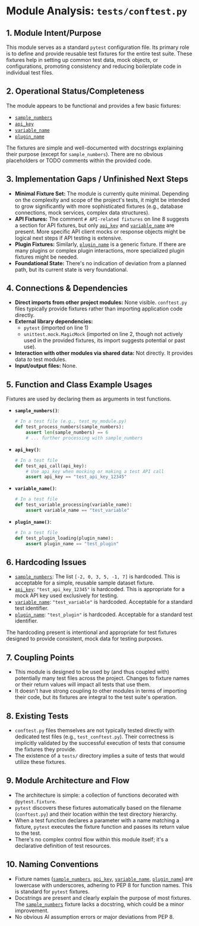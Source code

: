 # Module Analysis: `tests/conftest.py`

## 1. Module Intent/Purpose

This module serves as a standard `pytest` configuration file. Its primary role is to define and provide reusable test fixtures for the entire test suite. These fixtures help in setting up common test data, mock objects, or configurations, promoting consistency and reducing boilerplate code in individual test files.

## 2. Operational Status/Completeness

The module appears to be functional and provides a few basic fixtures:
- [`sample_numbers`](tests/conftest.py:4)
- [`api_key`](tests/conftest.py:10)
- [`variable_name`](tests/conftest.py:20)
- [`plugin_name`](tests/conftest.py:30)

The fixtures are simple and well-documented with docstrings explaining their purpose (except for `sample_numbers`). There are no obvious placeholders or TODO comments within the provided code.

## 3. Implementation Gaps / Unfinished Next Steps

- **Minimal Fixture Set:** The module is currently quite minimal. Depending on the complexity and scope of the project's tests, it might be intended to grow significantly with more sophisticated fixtures (e.g., database connections, mock services, complex data structures).
- **API Fixtures:** The comment `# API-related fixtures` on line 8 suggests a section for API fixtures, but only [`api_key`](tests/conftest.py:10) and [`variable_name`](tests/conftest.py:20) are present. More specific API client mocks or response objects might be logical next steps if API testing is extensive.
- **Plugin Fixtures:** Similarly, [`plugin_name`](tests/conftest.py:30) is a generic fixture. If there are many plugins or complex plugin interactions, more specialized plugin fixtures might be needed.
- **Foundational State:** There's no indication of deviation from a planned path, but its current state is very foundational.

## 4. Connections & Dependencies

- **Direct imports from other project modules:** None visible. `conftest.py` files typically provide fixtures rather than importing application code directly.
- **External library dependencies:**
    - `pytest` (imported on line 1)
    - `unittest.mock.MagicMock` (imported on line 2, though not actively used in the provided fixtures, its import suggests potential or past use).
- **Interaction with other modules via shared data:** Not directly. It provides data *to* test modules.
- **Input/output files:** None.

## 5. Function and Class Example Usages

Fixtures are used by declaring them as arguments in test functions.

- **`sample_numbers()`**:
  ```python
  # In a test file (e.g., test_my_module.py)
  def test_process_numbers(sample_numbers):
      assert len(sample_numbers) == 6
      # ... further processing with sample_numbers
  ```

- **`api_key()`**:
  ```python
  # In a test file
  def test_api_call(api_key):
      # Use api_key when mocking or making a test API call
      assert api_key == "test_api_key_12345"
  ```

- **`variable_name()`**:
  ```python
  # In a test file
  def test_variable_processing(variable_name):
      assert variable_name == "test_variable"
  ```

- **`plugin_name()`**:
  ```python
  # In a test file
  def test_plugin_loading(plugin_name):
      assert plugin_name == "test_plugin"
  ```

## 6. Hardcoding Issues

- [`sample_numbers`](tests/conftest.py:4): The list `[-2, 0, 3, 5, -1, 7]` is hardcoded. This is acceptable for a simple, reusable sample dataset fixture.
- [`api_key`](tests/conftest.py:10): `"test_api_key_12345"` is hardcoded. This is appropriate for a mock API key used exclusively for testing.
- [`variable_name`](tests/conftest.py:20): `"test_variable"` is hardcoded. Acceptable for a standard test identifier.
- [`plugin_name`](tests/conftest.py:30): `"test_plugin"` is hardcoded. Acceptable for a standard test identifier.

The hardcoding present is intentional and appropriate for test fixtures designed to provide consistent, mock data for testing purposes.

## 7. Coupling Points

- This module is designed to be used by (and thus coupled with) potentially many test files across the project. Changes to fixture names or their return values will impact all tests that use them.
- It doesn't have strong coupling *to* other modules in terms of importing their code, but its fixtures are integral to the test suite's operation.

## 8. Existing Tests

- `conftest.py` files themselves are not typically tested directly with dedicated test files (e.g., `test_conftest.py`). Their correctness is implicitly validated by the successful execution of tests that consume the fixtures they provide.
- The existence of a `tests/` directory implies a suite of tests that would utilize these fixtures.

## 9. Module Architecture and Flow

- The architecture is simple: a collection of functions decorated with `@pytest.fixture`.
- `pytest` discovers these fixtures automatically based on the filename (`conftest.py`) and their location within the test directory hierarchy.
- When a test function declares a parameter with a name matching a fixture, `pytest` executes the fixture function and passes its return value to the test.
- There's no complex control flow within this module itself; it's a declarative definition of test resources.

## 10. Naming Conventions

- Fixture names ([`sample_numbers`](tests/conftest.py:4), [`api_key`](tests/conftest.py:10), [`variable_name`](tests/conftest.py:20), [`plugin_name`](tests/conftest.py:30)) are lowercase with underscores, adhering to PEP 8 for function names. This is standard for `pytest` fixtures.
- Docstrings are present and clearly explain the purpose of most fixtures. The [`sample_numbers`](tests/conftest.py:4) fixture lacks a docstring, which could be a minor improvement.
- No obvious AI assumption errors or major deviations from PEP 8.